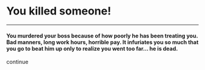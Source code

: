 # You killed someone!
---
#### You murdered your boss because of how poorly he has been treating you. Bad manners, long work hours, horrible pay. It infuriates you so much that you go to beat him up only to realize you went too far... he is dead.

continue
